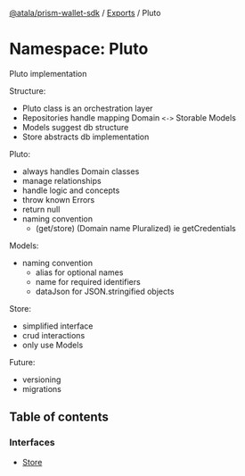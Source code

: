 [@atala/prism-wallet-sdk](../README.md) / [Exports](../modules.md) / Pluto

# Namespace: Pluto

Pluto implementation

Structure:
- Pluto class is an orchestration layer
- Repositories handle mapping Domain `<->` Storable Models
- Models suggest db structure
- Store abstracts db implementation

Pluto:
- always handles Domain classes
- manage relationships
- handle logic and concepts
- throw known Errors
- return null
- naming convention
  - (get/store) (Domain name Pluralized) ie getCredentials

Models:
- naming convention
  - alias for optional names
  - name for required identifiers
  - dataJson for JSON.stringified objects

Store:
- simplified interface
- crud interactions
- only use Models

Future:
 - versioning
 - migrations

## Table of contents

### Interfaces

- [Store](../interfaces/Pluto.Store.md)
